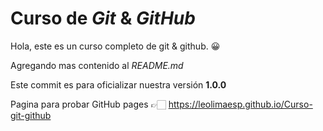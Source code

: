 # Curso de  _Git_ & _GitHub_

Hola, este es un curso completo de git & github. 😀

Agregando mas contenido al _README.md_

Este commit es para oficializar nuestra versión **1.0.0**

Pagina para probar GitHub pages 👉🏻 https://leolimaesp.github.io/Curso-git-github
